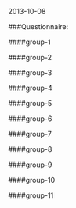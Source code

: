 2013-10-08

###Questionnaire:

####group-1

####group-2

####group-3

####group-4

####group-5

####group-6

####group-7

####group-8

####group-9

####group-10

####group-11
